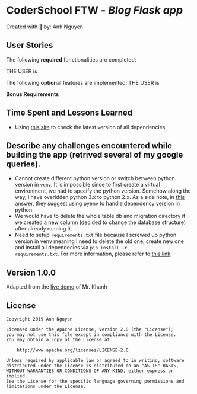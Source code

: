 # CoderSchool FTW - *Blog Flask app*

Created with :blue_heart: by: Anh Nguyen
    
[//]: # (One or two sentence summary of your project.)

[//]: # (## Video Walkthrough)

[//]: # (Here's a walkthrough of implemented user stories.)


## User Stories

The following **required** functionalities are completed:

THE USER is


The following **optional** features are implemented:
THE USER is


**Bonus Requirements**

[//]: # (The following **additional** features are implemented:)

[//]: # (* [x] List anything else that you can get done to improve the page!)

## Time Spent and Lessons Learned
* Using <a href="https://pypi.org/">this site</a> to check the latest version of all dependencies

## Describe any challenges encountered while building the app (retrived several of my google queries).
* Cannot create different python version or switch between python version in <code>venv</code>. It is impossible since to first create a virtual environment, we had to specify the python version. Somehow along the way, I have overidden python 3.x to python 2.x. As a side note, in <a href="https://stackoverflow.com/questions/22681824/how-do-i-use-different-python-version-in-venv-from-standard-library-not-virtua">this answer</a>, they suggest using pyenv to handle dependency version in python.
* We would have to delete the whole table db and migration directory if we created a new column (decided to change the database structure) after already running it.
* Need to setup <code>requirements.txt</code> file because I screwed up python version in venv meaning I need to delete the old one, create new one  and install all dependecies via <code>pip install -r requirements.txt</code>. For more information, please refer to <a href="https://devcenter.heroku.com/articles/python-pip">this link</a>.

## Version 1.0.0
Adapted from the <a href="https://www.youtube.com/watch?v=h0GStcG17X8&feature=youtu.be" target="_blank">live demo</a> of Mr. Khanh

## License

    Copyright 2019 Anh Nguyen

    Licensed under the Apache License, Version 2.0 (the "License");
    you may not use this file except in compliance with the License.
    You may obtain a copy of the License at

        http://www.apache.org/licenses/LICENSE-2.0

    Unless required by applicable law or agreed to in writing, software
    distributed under the License is distributed on an "AS IS" BASIS,
    WITHOUT WARRANTIES OR CONDITIONS OF ANY KIND, either express or implied.
    See the License for the specific language governing permissions and
    limitations under the License.
